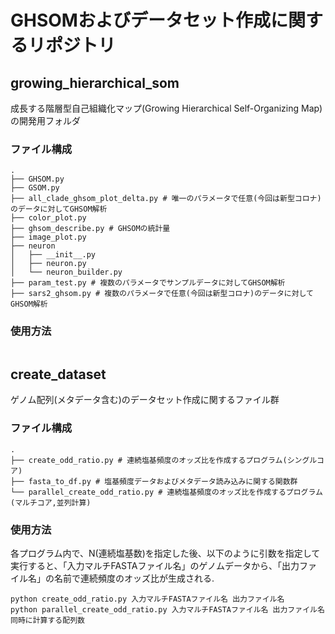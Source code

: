 # GHSOMおよびデータセット作成に関するリポジトリ

## growing_hierarchical_som
成長する階層型自己組織化マップ(Growing Hierarchical Self-Organizing Map)の開発用フォルダ

### ファイル構成
```
.
├── GHSOM.py
├── GSOM.py
├── all_clade_ghsom_plot_delta.py # 唯一のパラメータで任意(今回は新型コロナ)のデータに対してGHSOM解析
├── color_plot.py 
├── ghsom_describe.py # GHSOMの統計量
├── image_plot.py
├── neuron
│   ├── __init__.py
│   ├── neuron.py
│   └── neuron_builder.py
├── param_test.py # 複数のパラメータでサンプルデータに対してGHSOM解析
├── sars2_ghsom.py # 複数のパラメータで任意(今回は新型コロナ)のデータに対してGHSOM解析
```

### 使用方法

```
```


## create_dataset
ゲノム配列(メタデータ含む)のデータセット作成に関するファイル群

### ファイル構成
```
.
├── create_odd_ratio.py # 連続塩基頻度のオッズ比を作成するプログラム(シングルコア)
├── fasta_to_df.py # 塩基頻度データおよびメタデータ読み込みに関する関数群
└── parallel_create_odd_ratio.py # 連続塩基頻度のオッズ比を作成するプログラム(マルチコア,並列計算)
```

### 使用方法
各プログラム内で、N(連続塩基数)を指定した後、以下のように引数を指定して実行すると、「入力マルチFASTAファイル名」のゲノムデータから、「出力ファイル名」の名前で連続頻度のオッズ比が生成される.
```
python create_odd_ratio.py 入力マルチFASTAファイル名 出力ファイル名
python parallel_create_odd_ratio.py 入力マルチFASTAファイル名 出力ファイル名 同時に計算する配列数
```
